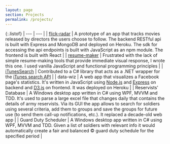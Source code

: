 ```yaml
---
layout: page
section: Projects
permalink: /projects/
---
```


{:.listof}
| --- | --- |
| [flick-radar] | A prototype of an app that tracks movies released by directors the users choose to follow. The backend RESTful api is built with Express and MongoDB and deployed on Heroku. The sdk for accessing the api endpoints is built with JavaScript as an npm module. The frontend is built with React |
| [resume-maker](https://danplisetsky.github.io/resume-maker/) | Frustrated with the lack of simple resume-making tools that provide immediate visual response, I wrote this one. I used vanilla JavaScript and functional programming principles |
| [iTunesSearch](https://github.com/danplisetsky/iTunesSearch) | Contributed to a C# library that acts as a .NET wrapper for the [iTunes search API](https://affiliate.itunes.apple.com/resources/documentation/itunes-store-web-service-search-api/) |
| data-wiz | A web app that visualizes a Facebook page's statistics. It's written in JavaScript using [Node.js](https://nodejs.org/) and [Express](http://expressjs.com/) on backend and [D3.js](https://d3js.org/) on frontend. It was deployed on Heroku |
| Reservists' Database | A Windows desktop app written in C# using WPF, MVVM and TDD. It's used to parse a large excel file that changes daily that contains the details of army reservists. Via its GUI the app allows to search for soldiers using several criteria, add them to groups and save the groups for future use (to send them call-up notifications, etc.). It replaced a decade-old web app |
| Guard Duty Scheduler | A Windows desktop app written in C# using WPF, MVVM and TDD. Given a list of soldiers with relevant info it would automatically create a fair and balanced &copy; guard duty schedule for the specified period |

[flick-radar]: https://danplisetsky.github.io/flick-radar/
